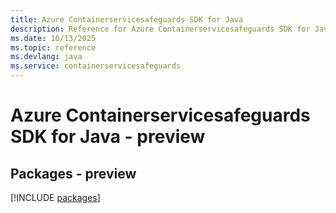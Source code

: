 ```yaml
---
title: Azure Containerservicesafeguards SDK for Java
description: Reference for Azure Containerservicesafeguards SDK for Java
ms.date: 10/13/2025
ms.topic: reference
ms.devlang: java
ms.service: containerservicesafeguards
---
```

# Azure Containerservicesafeguards SDK for Java - preview
## Packages - preview
[!INCLUDE [packages](containerservicesafeguards-index.md)]